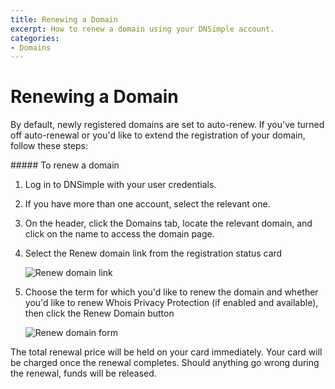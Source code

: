 ```yaml
---
title: Renewing a Domain
excerpt: How to renew a domain using your DNSimple account.
categories:
- Domains
---
```


# Renewing a Domain

By default, newly registered domains are set to auto-renew. If you've turned off auto-renewal or you'd like to extend the registration of your domain, follow these steps:

<div class="section-steps" markdown="1">
##### To renew a domain

1.  Log in to DNSimple with your user credentials.
1.  If you have more than one account, select the relevant one.
1.  On the header, click the <label>Domains</label> tab, locate the relevant domain, and click on the name to access the domain page.
1.  Select the <label>Renew domain</label> link from the registration status card

    ![Renew domain link](/files/renew-domain.png)

1.  Choose the term for which you'd like to renew the domain and whether you'd like to renew Whois Privacy Protection (if enabled and available), then click the <label>Renew Domain</label> button

    ![Renew domain form](/files/renew-domain-form.png)

<info>
The total renewal price will be held on your card immediately. Your card will be charged once the renewal completes.
Should anything go wrong during the renewal, funds will be released.
</info>

</div>
